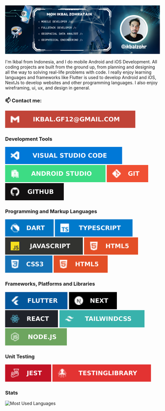 ![banner](./images/banner.png)

I'm Ikbal from Indonesia, and I do mobile Android and iOS Development. All coding projects are built from the ground up, from planning and designing all the way to solving real-life problems with code. I really enjoy learning languages and frameworks like Flutter is used to develop Android and iOS, NextJs to develop websites and other programming languages. I also enjoy wireframing, ui, ux, and design in general.

### 📫 Contact me:

[![Gmail Badge](./images/gmail.svg)](mailto:ikbal.gf12@gmail.com)

### Development Tools

![Visual Studio Code](./images/vscode.svg)
![Android Studio](./images/andoirdstudio.svg)
![Git](./images/git.svg)
![GitHub](./images/github.svg)

### Programming and Markup Languages

<!-- ![Kotlin](./images/kotlin.svg) -->

![Dart](./images/dart.svg)
![TypeScript](./images/tsc.svg)
![JavaScript](./images/js.svg)
![HTML5](./images/html.svg)
![CSS3](./images/css.svg)
![Markdown](./images/html.svg)

### Frameworks, Platforms and Libraries

![Flutter](./images/flutter.svg)
![Next JS](./images/nextjs.svg)
![React](./images/react.svg)
![TailwindCSS](./images/tailwind.svg)
![NodeJS](.//images/nodejs.svg)

### Unit Testing

![Jes](./images/jest.svg)
![Testing](./images/testing.svg)

### Stats

![Most Used Languages](https://github-readme-stats.vercel.app/api/top-langs/?username=ikbalzohr&layout=compact&theme=radical&bg_color=161b22&hide_border=true)
